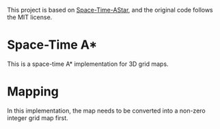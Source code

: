 This project is based on [Space-Time-AStar](https://github.com/GavinPHR/Space-Time-AStar.git), and the original code follows the MIT license.

# Space-Time A*
This is a space-time A* implementation for 3D grid maps.

# Mapping
In this implementation, the map needs to be converted into a non-zero integer grid map first.